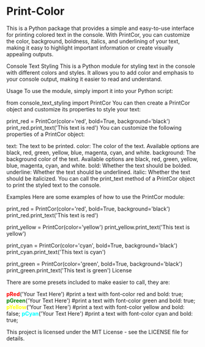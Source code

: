 # Print-Color
This is a Python package that provides a simple and easy-to-use interface for printing colored text in the console. With PrintCor, you can customize the color, background, boldness, italics, and underlining of your text, making it easy to highlight important information or create visually appealing outputs.

Console Text Styling
This is a Python module for styling text in the console with different colors and styles. It allows you to add color and emphasis to your console output, making it easier to read and understand.

Usage
To use the module, simply import it into your Python script:

from console_text_styling import PrintCor
You can then create a PrintCor object and customize its properties to style your text:

print_red = PrintCor(color='red', bold=True, background='black')
print_red.print_text('This text is red')
You can customize the following properties of a PrintCor object:

text: The text to be printed.
color: The color of the text. Available options are black, red, green, yellow, blue, magenta, cyan, and white.
background: The background color of the text. Available options are black, red, green, yellow, blue, magenta, cyan, and white.
bold: Whether the text should be bolded.
underline: Whether the text should be underlined.
italic: Whether the text should be italicized.
You can call the print_text method of a PrintCor object to print the styled text to the console.

Examples
Here are some examples of how to use the PrintCor module:

print_red = PrintCor(color='red', bold=True, background='black')
print_red.print_text('This text is red')

print_yellow = PrintCor(color='yellow')
print_yellow.print_text('This text is yellow')

print_cyan = PrintCor(color='cyan', bold=True, background='black')
print_cyan.print_text('This text is cyan')

print_green = PrintCor(color='green', bold=True, background='black')
print_green.print_text('This text is green')
License

There are some presets included to make easier to call, they are:

<span style="color:red; font-weight:bold;">pRed</span>('Your Text Here') #print a text with font-color red and bold: true;
<span style="color:green; font-weight:bold;">pGreen</span>('Your Text Here') #print a text with font-color green and bold: true;
<span style="color:yellow; font-weight:bold;">pYellow</span>('Your Text Here') #print a text with font-color yellow and bold: false;
<span style="color:cyan; font-weight:bold;">pCyan</span>('Your Text Here') #print a text with font-color cyan and bold: true;

This project is licensed under the MIT License - see the LICENSE file for details.
